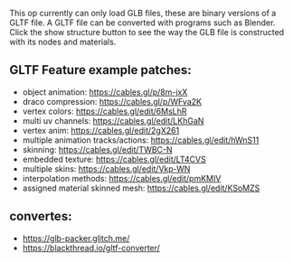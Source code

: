 This op currently can only load GLB files, these are binary versions of a GLTF file.
A GLTF file can be converted with programs such as Blender.
Click the show structure button to see the way the GLB file is constructed with its nodes and materials.


## GLTF Feature example patches:

- object animation: https://cables.gl/p/8m-jxX
- draco compression: https://cables.gl/p/WFva2K
- vertex colors: https://cables.gl/edit/6MsLhR
- multi uv channels: https://cables.gl/edit/LKhGaN
- vertex anim: https://cables.gl/edit/2gX261
- multiple animation tracks/actions: https://cables.gl/edit/hWnS11
- skinning: https://cables.gl/edit/TWBC-N
- embedded texture: https://cables.gl/edit/LT4CVS
- multiple skins: https://cables.gl/edit/Vkp-WN
- interpolation methods: https://cables.gl/edit/pmKMIV
- assigned material skinned mesh: https://cables.gl/edit/KSoMZS


## convertes:
- https://glb-packer.glitch.me/
- https://blackthread.io/gltf-converter/
